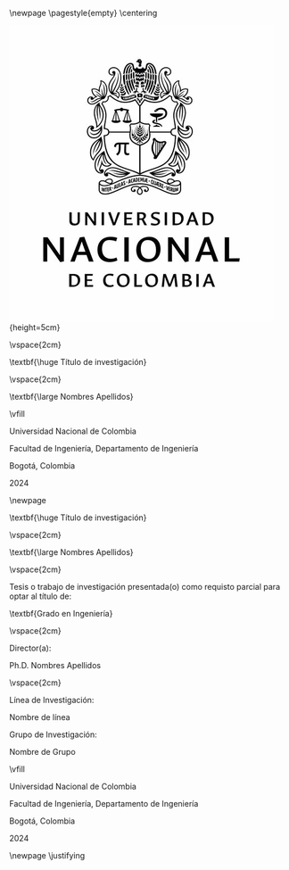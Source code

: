 \newpage
\pagestyle{empty}
\centering

![](./format/crest.png){height=5cm}

\vspace{2cm}

\textbf{\huge Título de investigación}

\vspace{2cm}

\textbf{\large Nombres Apellidos}

\vfill

Universidad Nacional de Colombia

Facultad de Ingeniería, Departamento de Ingeniería

Bogotá, Colombia

2024

\newpage

\textbf{\huge Título de investigación}

\vspace{2cm}

\textbf{\large Nombres Apellidos}

\vspace{2cm}

Tesis o trabajo de investigación presentada(o)
como requisto parcial para optar al título de:

\textbf{Grado en Ingeniería}

\vspace{2cm}

Director(a):

Ph.D. Nombres Apellidos

\vspace{2cm}

Línea de Investigación:

Nombre de línea

Grupo de Investigación:

Nombre de Grupo

\vfill

Universidad Nacional de Colombia

Facultad de Ingeniería, Departamento de Ingeniería

Bogotá, Colombia

2024

\newpage
\justifying
